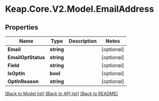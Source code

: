 # Keap.Core.V2.Model.EmailAddress

## Properties

Name | Type | Description | Notes
------------ | ------------- | ------------- | -------------
**Email** | **string** |  | [optional] 
**EmailOptStatus** | **string** |  | [optional] 
**Field** | **string** |  | [optional] 
**IsOptIn** | **bool** |  | [optional] 
**OptInReason** | **string** |  | [optional] 

[[Back to Model list]](../README.md#documentation-for-models) [[Back to API list]](../README.md#documentation-for-api-endpoints) [[Back to README]](../README.md)

